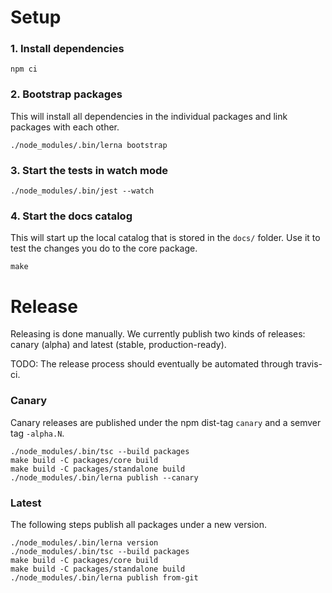 # Setup

### 1. Install dependencies

```
npm ci
```

### 2. Bootstrap packages

This will install all dependencies in the individual packages and link packages with each other.

```
./node_modules/.bin/lerna bootstrap
```

### 3. Start the tests in watch mode

```
./node_modules/.bin/jest --watch
```

### 4. Start the docs catalog

This will start up the local catalog that is stored in the `docs/` folder. Use it to test the changes you do to the core package.

```
make
```

# Release

Releasing is done manually. We currently publish two kinds of releases: canary (alpha) and latest (stable, production-ready).

TODO: The release process should eventually be automated through travis-ci.

### Canary

Canary releases are published under the npm dist-tag `canary` and a semver tag `-alpha.N`.

```
./node_modules/.bin/tsc --build packages
make build -C packages/core build
make build -C packages/standalone build
./node_modules/.bin/lerna publish --canary
```

### Latest

The following steps publish all packages under a new version.

```
./node_modules/.bin/lerna version
./node_modules/.bin/tsc --build packages
make build -C packages/core build
make build -C packages/standalone build
./node_modules/.bin/lerna publish from-git
```
